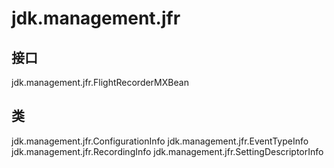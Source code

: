 # jdk.management.jfr

## 接口

jdk.management.jfr.FlightRecorderMXBean

## 类

jdk.management.jfr.ConfigurationInfo
jdk.management.jfr.EventTypeInfo
jdk.management.jfr.RecordingInfo
jdk.management.jfr.SettingDescriptorInfo




